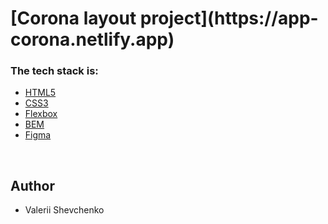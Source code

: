 <h1> [Corona layout project](https://app-corona.netlify.app)</h1>


<h3>The tech stack is:</h3>
<ul>
<li><a href="https://en.wikipedia.org/wiki/HTML5">HTML5</a></li>
<li><a href="https://en.wikipedia.org/wiki/CSS" >CSS3</a></li>
<li><a href="https://en.wikipedia.org/wiki/CSS_Flexible_Box_Layout" >Flexbox</a></li>
<li><a href="https://en.bem.info/methodology/">BEM</a></li>
<li><a href="https://en.wikipedia.org/wiki/Figma_(software)">Figma</a></li>
</ul>

<br>
<h2>Author</h2>
<ul>
<li>Valerii Shevchenko</li>
</ul>
